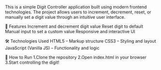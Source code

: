 This is a simple Digit Controller application built using modern frontend technologies. The project allows users to increment, decrement, reset, or manually set a digit value through an intuitive user interface.

🚀 Features
Increment and decrement digit value
Reset digit to default
Manual input to set a custom value
Responsive and interactive UI


🛠️ Technologies Used
HTML5 – Markup structure
CSS3 – Styling and layout
JavaScript (Vanilla JS) – Functionality and logic


📂 How to Run
1.Clone the repository
2.Open index.html in your browser
3.Start controlling the digit!
